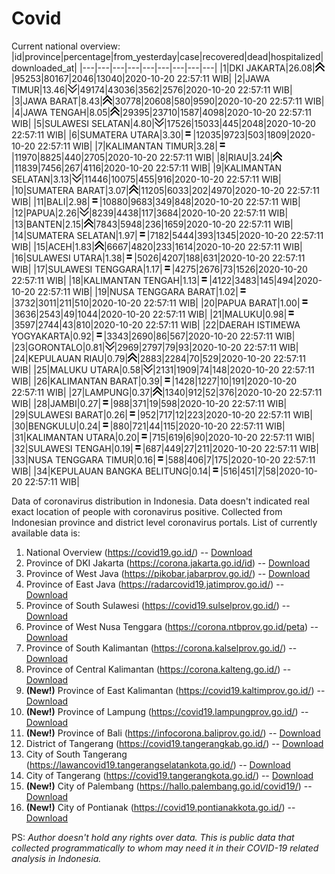 # Covid
Current national overview:
|id|province|percentage|from_yesterday|case|recovered|dead|hospitalized|downloaded_at|
|---|---|---|---|---|---|---|---|---|
|1|DKI JAKARTA|26.08|![up](https://github.com/ariefrachmannn/covid/raw/master/img/rsz_img_186982.png)|95253|80167|2046|13040|2020-10-20 22:57:11 WIB|
|2|JAWA TIMUR|13.46|![down](https://github.com/ariefrachmannn/covid/raw/master/img/rsz_down.png)|49174|43036|3562|2576|2020-10-20 22:57:11 WIB|
|3|JAWA BARAT|8.43|![up](https://github.com/ariefrachmannn/covid/raw/master/img/rsz_img_186982.png)|30778|20608|580|9590|2020-10-20 22:57:11 WIB|
|4|JAWA TENGAH|8.05|![up](https://github.com/ariefrachmannn/covid/raw/master/img/rsz_img_186982.png)|29395|23710|1587|4098|2020-10-20 22:57:11 WIB|
|5|SULAWESI SELATAN|4.80|![down](https://github.com/ariefrachmannn/covid/raw/master/img/rsz_down.png)|17526|15033|445|2048|2020-10-20 22:57:11 WIB|
|6|SUMATERA UTARA|3.30|![equal](https://github.com/ariefrachmannn/covid/raw/master/img/rsz_equal.png)|12035|9723|503|1809|2020-10-20 22:57:11 WIB|
|7|KALIMANTAN TIMUR|3.28|![equal](https://github.com/ariefrachmannn/covid/raw/master/img/rsz_equal.png)|11970|8825|440|2705|2020-10-20 22:57:11 WIB|
|8|RIAU|3.24|![up](https://github.com/ariefrachmannn/covid/raw/master/img/rsz_img_186982.png)|11839|7456|267|4116|2020-10-20 22:57:11 WIB|
|9|KALIMANTAN SELATAN|3.13|![down](https://github.com/ariefrachmannn/covid/raw/master/img/rsz_down.png)|11446|10075|455|916|2020-10-20 22:57:11 WIB|
|10|SUMATERA BARAT|3.07|![up](https://github.com/ariefrachmannn/covid/raw/master/img/rsz_img_186982.png)|11205|6033|202|4970|2020-10-20 22:57:11 WIB|
|11|BALI|2.98|![equal](https://github.com/ariefrachmannn/covid/raw/master/img/rsz_equal.png)|10880|9683|349|848|2020-10-20 22:57:11 WIB|
|12|PAPUA|2.26|![down](https://github.com/ariefrachmannn/covid/raw/master/img/rsz_down.png)|8239|4438|117|3684|2020-10-20 22:57:11 WIB|
|13|BANTEN|2.15|![up](https://github.com/ariefrachmannn/covid/raw/master/img/rsz_img_186982.png)|7843|5948|236|1659|2020-10-20 22:57:11 WIB|
|14|SUMATERA SELATAN|1.97|![equal](https://github.com/ariefrachmannn/covid/raw/master/img/rsz_equal.png)|7182|5444|393|1345|2020-10-20 22:57:11 WIB|
|15|ACEH|1.83|![up](https://github.com/ariefrachmannn/covid/raw/master/img/rsz_img_186982.png)|6667|4820|233|1614|2020-10-20 22:57:11 WIB|
|16|SULAWESI UTARA|1.38|![equal](https://github.com/ariefrachmannn/covid/raw/master/img/rsz_equal.png)|5026|4207|188|631|2020-10-20 22:57:11 WIB|
|17|SULAWESI TENGGARA|1.17|![equal](https://github.com/ariefrachmannn/covid/raw/master/img/rsz_equal.png)|4275|2676|73|1526|2020-10-20 22:57:11 WIB|
|18|KALIMANTAN TENGAH|1.13|![equal](https://github.com/ariefrachmannn/covid/raw/master/img/rsz_equal.png)|4122|3483|145|494|2020-10-20 22:57:11 WIB|
|19|NUSA TENGGARA BARAT|1.02|![equal](https://github.com/ariefrachmannn/covid/raw/master/img/rsz_equal.png)|3732|3011|211|510|2020-10-20 22:57:11 WIB|
|20|PAPUA BARAT|1.00|![equal](https://github.com/ariefrachmannn/covid/raw/master/img/rsz_equal.png)|3636|2543|49|1044|2020-10-20 22:57:11 WIB|
|21|MALUKU|0.98|![equal](https://github.com/ariefrachmannn/covid/raw/master/img/rsz_equal.png)|3597|2744|43|810|2020-10-20 22:57:11 WIB|
|22|DAERAH ISTIMEWA YOGYAKARTA|0.92|![equal](https://github.com/ariefrachmannn/covid/raw/master/img/rsz_equal.png)|3343|2690|86|567|2020-10-20 22:57:11 WIB|
|23|GORONTALO|0.81|![down](https://github.com/ariefrachmannn/covid/raw/master/img/rsz_down.png)|2969|2797|79|93|2020-10-20 22:57:11 WIB|
|24|KEPULAUAN RIAU|0.79|![up](https://github.com/ariefrachmannn/covid/raw/master/img/rsz_img_186982.png)|2883|2284|70|529|2020-10-20 22:57:11 WIB|
|25|MALUKU UTARA|0.58|![down](https://github.com/ariefrachmannn/covid/raw/master/img/rsz_down.png)|2131|1909|74|148|2020-10-20 22:57:11 WIB|
|26|KALIMANTAN BARAT|0.39|![equal](https://github.com/ariefrachmannn/covid/raw/master/img/rsz_equal.png)|1428|1227|10|191|2020-10-20 22:57:11 WIB|
|27|LAMPUNG|0.37|![up](https://github.com/ariefrachmannn/covid/raw/master/img/rsz_img_186982.png)|1340|912|52|376|2020-10-20 22:57:11 WIB|
|28|JAMBI|0.27|![equal](https://github.com/ariefrachmannn/covid/raw/master/img/rsz_equal.png)|988|371|19|598|2020-10-20 22:57:11 WIB|
|29|SULAWESI BARAT|0.26|![equal](https://github.com/ariefrachmannn/covid/raw/master/img/rsz_equal.png)|952|717|12|223|2020-10-20 22:57:11 WIB|
|30|BENGKULU|0.24|![equal](https://github.com/ariefrachmannn/covid/raw/master/img/rsz_equal.png)|880|721|44|115|2020-10-20 22:57:11 WIB|
|31|KALIMANTAN UTARA|0.20|![equal](https://github.com/ariefrachmannn/covid/raw/master/img/rsz_equal.png)|715|619|6|90|2020-10-20 22:57:11 WIB|
|32|SULAWESI TENGAH|0.19|![equal](https://github.com/ariefrachmannn/covid/raw/master/img/rsz_equal.png)|687|449|27|211|2020-10-20 22:57:11 WIB|
|33|NUSA TENGGARA TIMUR|0.16|![equal](https://github.com/ariefrachmannn/covid/raw/master/img/rsz_equal.png)|588|406|7|175|2020-10-20 22:57:11 WIB|
|34|KEPULAUAN BANGKA BELITUNG|0.14|![equal](https://github.com/ariefrachmannn/covid/raw/master/img/rsz_equal.png)|516|451|7|58|2020-10-20 22:57:11 WIB|

Data of coronavirus distribution in Indonesia. Data doesn't indicated real exact location of people with coronavirus positive. Collected from Indonesian province and district level coronavirus portals. List of currently available data is:
1. National Overview (https://covid19.go.id/) -- [Download](https://www.dropbox.com/s/66ly270fw4y76fx/covid_nasional.csv?dl=0)
2. Province of DKI Jakarta (https://corona.jakarta.go.id/id) -- [Download](https://riwayat-file-covid-19-dki-jakarta-jakartagis.hub.arcgis.com/)
3. Province of West Java (https://pikobar.jabarprov.go.id/) -- [Download](https://www.dropbox.com/s/alg0zp60fylq6cn/covid_jabar.csv?dl=0)
4. Province of East Java (https://radarcovid19.jatimprov.go.id/) -- [Download](https://www.dropbox.com/sh/e7vtgcnl4ckbvr4/AADo9UMRDZvrhHn66qTHZOvNa?dl=0)
5. Province of South Sulawesi (https://covid19.sulselprov.go.id/) -- [Download](https://www.dropbox.com/s/z5ek23lwcztj7z7/covid_sulsel.csv?dl=0)
6. Province of West Nusa Tenggara (https://corona.ntbprov.go.id/peta) -- [Download](https://www.dropbox.com/s/4p2k93n42xx0c00/covid_ntb.csv?dl=0)
7. Province of South Kalimantan (https://corona.kalselprov.go.id/) -- [Download](https://www.dropbox.com/sh/7aa2kvz8lb04pzz/AADH1Oj5oFMw2mp-D3JStPRsa?dl=0)
8. Province of Central Kalimantan (https://corona.kalteng.go.id/) -- [Download](https://www.dropbox.com/s/9q01v5r3ys2ozk4/covid_kalteng.csv?dl=0)
9. **(New!)** Province of East Kalimantan (https://covid19.kaltimprov.go.id/) -- [Download](https://www.dropbox.com/sh/qhpxj532nm80goa/AAB6ek_fp1__ieTR0TFQpfIga?dl=0)
10. **(New!)** Province of Lampung (https://covid19.lampungprov.go.id/) -- [Download](https://www.dropbox.com/s/ecuew6oa9kzwqwx/covid_lampung.csv?dl=0)
11. **(New!)** Province of Bali (https://infocorona.baliprov.go.id/) -- [Download](https://www.dropbox.com/sh/iceiwun4ufttmiu/AAC7dSRMpfTjPI1Lfzw-LeCUa?dl=0)
12. District of Tangerang (https://covid19.tangerangkab.go.id/) -- [Download](https://www.dropbox.com/sh/yxovyy6sy5bnz4p/AACZzVHinisKmz8oQWyQJ3nua?dl=0)
13. City of South Tangerang (https://lawancovid19.tangerangselatankota.go.id/) -- [Download](https://www.dropbox.com/s/zlvxo4ivswdzmle/covid_tangsel.csv?dl=0)
14. City of Tangerang (https://covid19.tangerangkota.go.id/) -- [Download](https://www.dropbox.com/s/e53224kvdrpjzy0/covid_tangkot.csv?dl=0)
15. **(New!)** City of Palembang (https://hallo.palembang.go.id/covid19/) -- [Download](https://www.dropbox.com/sh/oj17bhwhlpjht9e/AABZEG-OiaSaFvikATDx6coEa?dl=0)
16. **(New!)** City of Pontianak (https://covid19.pontianakkota.go.id/) -- [Download](https://www.dropbox.com/sh/66if3y4ly51j4sh/AADQ-zwLGa7Kz4ZzJgDw2-3na?dl=0)

PS: *Author doesn't hold any rights over data. This is public data that collected programmatically to whom may need it in their COVID-19 related analysis in Indonesia.*
